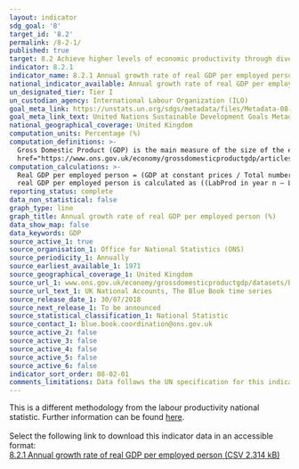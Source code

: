 ```yaml
---
layout: indicator
sdg_goal: '8'
target_id: '8.2'
permalink: /8-2-1/
published: true
target: 8.2 Achieve higher levels of economic productivity through diversification, technological upgrading and innovation, including through a focus on high-value added and labour-intensive sectors
indicator: 8.2.1
indicator_name: 8.2.1 Annual growth rate of real GDP per employed person
national_indicator_available: Annual growth rate of real GDP per employed person
un_designated_tier: Tier I
un_custodian_agency: International Labour Organization (ILO)
goal_meta_link: https://unstats.un.org/sdgs/metadata/files/Metadata-08-02-01.pdf
goal_meta_link_text: United Nations Sustainable Development Goals Metadata (PDF 384 KB)
national_geographical_coverage: United Kingdom
computation_units: Percentage (%)
computation_definitions: >-
  Gross Domestic Product (GDP) is the main measure of the size of the economy, representing the total value of all final goods and services produced in a defined time period. The ONS has published <a
  href="https://www.ons.gov.uk/economy/grossdomesticproductgdp/articles/whatisgdp/2016-11-21">What is GDP?</a> and <a href="https://www.ons.gov.uk/economy/grossdomesticproductgdp/articles/gdpandme/2017-03-20">GDP and me</a> to explain what GDP is and how it relates to everyday life.
computation_calculations: >-
  Real GDP per employed person = (GDP at constant prices / Total number of employed persons) where the numerator and denominator refer to the same reference period, for example, the same calendar year. If we call the real GDP per employed person “LabProd”, then the annual growth rate of
  real GDP per employed person is calculated as ((LabProd in year n – LabProd in year n-1) / LabProd in year n-1) * 100.
reporting_status: complete
data_non_statistical: false
graph_type: line
graph_title: Annual growth rate of real GDP per employed person (%)
data_show_map: false
data_keywords: GDP
source_active_1: true
source_organisation_1: Office for National Statistics (ONS)
source_periodicity_1: Annually
source_earliest_available_1: 1971
source_geographical_coverage_1: United Kingdom
source_url_1: www.ons.gov.uk/economy/grossdomesticproductgdp/datasets/bluebook
source_url_text_1: UK National Accounts, The Blue Book time series 
source_release_date_1: 30/07/2018
source_next_release_1: To be announced
source_statistical_classification_1: National Statistic
source_contact_1: blue.book.coordination@ons.gov.uk  
source_active_2: false
source_active_3: false
source_active_4: false
source_active_5: false
source_active_6: false
indicator_sort_order: 08-02-01
comments_limitations: Data follows the UN specification for this indicator. This indicator has been identified in collaboration with topic experts.
---
```

This is a different methodology from the labour productivity national statistic. Further information can be found [here](https://www.ons.gov.uk/employmentandlabourmarket/peopleinwork/labourproductivity/bulletins/labourproductivity/octobertodecember2018).<br><br> Select the following link to download this indicator data in an accessible format:<br>[8.2.1 Annual growth rate of real GDP per employed person (CSV 2.314 kB)](https://sustainabledevelopment-uk.github.io/sdg-data/data/8-2-1.csv)
